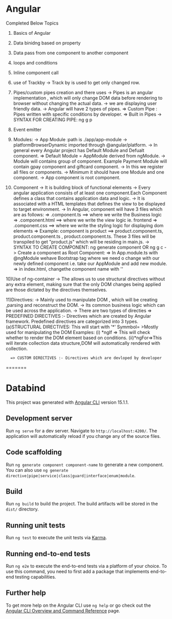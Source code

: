 # Angular

Completed Below Topics
1) Basics of Angular
2) Data binidng based on property
3) Data pass from one component to another component
4) loops and conditions
5) Inline component call
5) use of Trackby 
   -> Track by is used to get only changed row.
   
6) Pipes/custom pipes creation and there uses
   -> Pipes is an angular implementation , which will only change DOM data before rendering to browser without changing the actual data.
   -> we are displaying user friendly data.
   -> Angular will have 2 types of pipes.
       => Custom Pipe : Pipes written with specific conditions by developer.
	   => Built in Pipes
   -> SYNTAX FOR CREATING PIPE: ng g p <pipename>
   
7) Event emitter

8) Modules:
   -> App Module :path is ./app/app-module
   -> platformBrowserDynamic imported through @angular/platform.
   -> In general every Angular project has Default Module and Defualt component.
       => Default Module = AppModule derived from ngModule.
   -> Module will contains group of component. Example Payment Module will contain gpay component and giftcard component.
   -> In this we register all files or components.
   -> Minimum it should have one Module and one component.
   -> App component is root component.
   
9) Component
   -> It is building block of functional elements
   -> Every angular application consists of at least one component.Each Component defines a class that contains application data and logic.
   -> It is associated with a HTML templates that defines the view to be displayed to target environment.
   -> In Angular, component will have 3 files which are as follows:
       => <component-name>.component.ts ==> where we write the Business logic
	   => <component-name>.component.html ==> where we write the view logic ie. frontend
	   => <component-name>.component.css ==> where we write the styling logic for displaying dom elements
	   => Example: component is product ==> product.component.ts, product.component.ts , product.component.ts.
	      These 3 files will be transpiled to get "product.js" which will be residing in main.js. 
   -> SYNTAX TO CREATE COMPONENT: ng generate component <component-name> OR ng g c <component-name>
   -> Create a component as Root Component:
       => In App.module.ts with @ngModule wehave Bootstrap tag where we need o change with our newly defined component i.e. take our AppModule and add new module.
	   => in index.html, changethe component name with '<app-first></app-first>'
	   
10)Use of ng-container 
   -> The <ng-container> allows us to use structural directives without any extra element, 
   making sure that the only DOM changes being applied are those dictated by the directives themselves.
   
11)Directives:
   -> Mainly used to manipulate DOM , which will be creating ,parsing and reconstruct the DOM.
   -> Its common business logic which can be used across the application.
   -> There are two types of directies 
      => PREDEFINED DIRECTIVES :- Directives which are created by Angular framework.
	     Predefined directives are categorized into 3 types.
		 (a)STRUCTURAL DIRECTIVES: This will start with '*' Symmbol= >Mostly used for manipulating the DOM
		    Examples: (i) *ngIf => This will check whether to render the DOM element based on conditions.
			          (ii)*ngFor=>This will iterate collection data structure,DOM will automatically rendered with collection.
	    
	  => CUSTOM DIRECTIVES :- Directives which are devloped by developer
=======
# Databind

This project was generated with [Angular CLI](https://github.com/angular/angular-cli) version 15.1.1.

## Development server

Run `ng serve` for a dev server. Navigate to `http://localhost:4200/`. The application will automatically reload if you change any of the source files.

## Code scaffolding

Run `ng generate component component-name` to generate a new component. You can also use `ng generate directive|pipe|service|class|guard|interface|enum|module`.

## Build

Run `ng build` to build the project. The build artifacts will be stored in the `dist/` directory.

## Running unit tests

Run `ng test` to execute the unit tests via [Karma](https://karma-runner.github.io).

## Running end-to-end tests

Run `ng e2e` to execute the end-to-end tests via a platform of your choice. To use this command, you need to first add a package that implements end-to-end testing capabilities.

## Further help

To get more help on the Angular CLI use `ng help` or go check out the [Angular CLI Overview and Command Reference](https://angular.io/cli) page.

